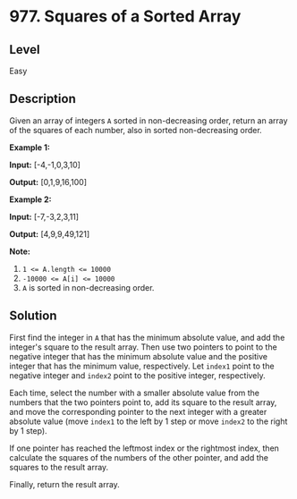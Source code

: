 # 977. Squares of a Sorted Array
## Level
Easy

## Description
Given an array of integers `A` sorted in non-decreasing order, return an array of the squares of each number, also in sorted non-decreasing order.

**Example 1:**

**Input:** [-4,-1,0,3,10]

**Output:** [0,1,9,16,100]

**Example 2:**

**Input:** [-7,-3,2,3,11]

**Output:** [4,9,9,49,121]

**Note:**

1. `1 <= A.length <= 10000`
2. `-10000 <= A[i] <= 10000`
3. `A` is sorted in non-decreasing order.

## Solution
First find the integer in `A` that has the minimum absolute value, and add the integer's square to the result array. Then use two pointers to point to the negative integer that has the minimum absolute value and the positive integer that has the minimum value, respectively. Let `index1` point to the negative integer and `index2` point to the positive integer, respectively.

Each time, select the number with a smaller absolute value from the numbers that the two pointers point to, add its square to the result array, and move the corresponding pointer to the next integer with a greater absolute value (move `index1` to the left by 1 step or move `index2` to the right by 1 step).

If one pointer has reached the leftmost index or the rightmost index, then calculate the squares of the numbers of the other pointer, and add the squares to the result array.

Finally, return the result array.
